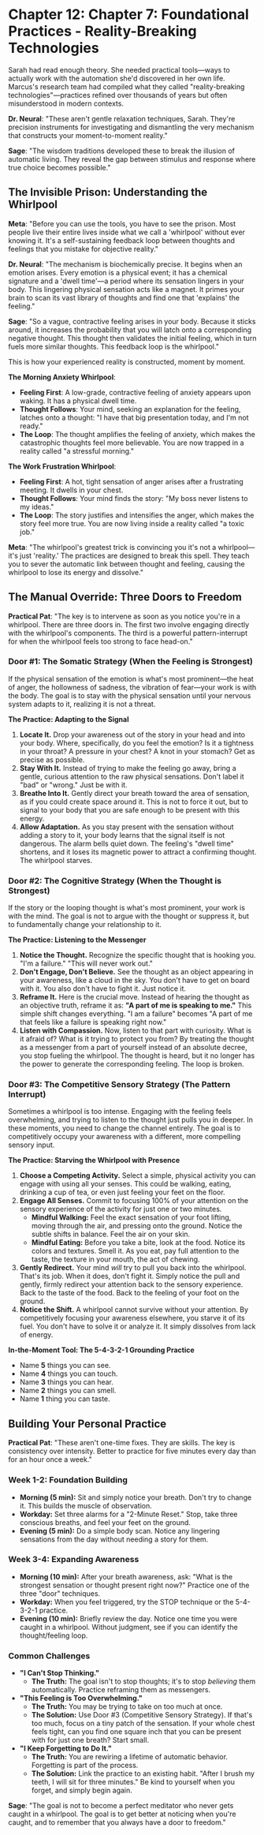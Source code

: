 # Chapter 12: **Chapter 7: Foundational Practices \- Reality-Breaking Technologies**

Sarah had read enough theory. She needed practical tools—ways to actually work with the automation she'd discovered in her own life. Marcus's research team had compiled what they called "reality-breaking technologies"—practices refined over thousands of years but often misunderstood in modern contexts.

**Dr. Neural**: "These aren't gentle relaxation techniques, Sarah. They're precision instruments for investigating and dismantling the very mechanism that constructs your moment-to-moment reality."

**Sage**: "The wisdom traditions developed these to break the illusion of automatic living. They reveal the gap between stimulus and response where true choice becomes possible."

## **The Invisible Prison: Understanding the Whirlpool**

**Meta**: "Before you can use the tools, you have to see the prison. Most people live their entire lives inside what we call a 'whirlpool' without ever knowing it. It's a self-sustaining feedback loop between thoughts and feelings that you mistake for objective reality."

**Dr. Neural**: "The mechanism is biochemically precise. It begins when an emotion arises. Every emotion is a physical event; it has a chemical signature and a 'dwell time'—a period where its sensation lingers in your body. This lingering physical sensation acts like a magnet. It primes your brain to scan its vast library of thoughts and find one that 'explains' the feeling."

**Sage**: "So a vague, contractive feeling arises in your body. Because it sticks around, it increases the probability that you will latch onto a corresponding negative thought. This thought then validates the initial feeling, which in turn fuels more similar thoughts. This feedback loop is the whirlpool."

This is how your experienced reality is constructed, moment by moment.

**The Morning Anxiety Whirlpool**:

* **Feeling First**: A low-grade, contractive feeling of anxiety appears upon waking. It has a physical dwell time.  
* **Thought Follows**: Your mind, seeking an explanation for the feeling, latches onto a thought: "I have that big presentation today, and I'm not ready."  
* **The Loop**: The thought amplifies the feeling of anxiety, which makes the catastrophic thoughts feel more believable. You are now trapped in a reality called "a stressful morning."

**The Work Frustration Whirlpool**:

* **Feeling First**: A hot, tight sensation of anger arises after a frustrating meeting. It dwells in your chest.  
* **Thought Follows**: Your mind finds the story: "My boss never listens to my ideas."  
* **The Loop**: The story justifies and intensifies the anger, which makes the story feel more true. You are now living inside a reality called "a toxic job."

**Meta**: "The whirlpool's greatest trick is convincing you it's not a whirlpool—it's just 'reality.' The practices are designed to break this spell. They teach you to sever the automatic link between thought and feeling, causing the whirlpool to lose its energy and dissolve."

## **The Manual Override: Three Doors to Freedom**

**Practical Pat**: "The key is to intervene as soon as you notice you're in a whirlpool. There are three doors in. The first two involve engaging directly with the whirlpool's components. The third is a powerful pattern-interrupt for when the whirlpool feels too strong to face head-on."

### **Door \#1: The Somatic Strategy (When the Feeling is Strongest)**

If the physical sensation of the emotion is what's most prominent—the heat of anger, the hollowness of sadness, the vibration of fear—your work is with the body. The goal is to stay with the physical sensation until your nervous system adapts to it, realizing it is not a threat.

**The Practice: Adapting to the Signal**

1. **Locate It.** Drop your awareness out of the story in your head and into your body. Where, specifically, do you feel the emotion? Is it a tightness in your throat? A pressure in your chest? A knot in your stomach? Get as precise as possible.  
2. **Stay With It.** Instead of trying to make the feeling go away, bring a gentle, curious attention to the raw physical sensations. Don't label it "bad" or "wrong." Just be with it.  
3. **Breathe Into It.** Gently direct your breath toward the area of sensation, as if you could create space around it. This is not to force it out, but to signal to your body that you are safe enough to be present with this energy.  
4. **Allow Adaptation.** As you stay present with the sensation without adding a story to it, your body learns that the signal itself is not dangerous. The alarm bells quiet down. The feeling's "dwell time" shortens, and it loses its magnetic power to attract a confirming thought. The whirlpool starves.

### **Door \#2: The Cognitive Strategy (When the Thought is Strongest)**

If the story or the looping thought is what's most prominent, your work is with the mind. The goal is not to argue with the thought or suppress it, but to fundamentally change your relationship to it.

**The Practice: Listening to the Messenger**

1. **Notice the Thought.** Recognize the specific thought that is hooking you. "I'm a failure." "This will never work out."  
2. **Don't Engage, Don't Believe.** See the thought as an object appearing in your awareness, like a cloud in the sky. You don't have to get on board with it. You also don't have to fight it. Just notice it.  
3. **Reframe It.** Here is the crucial move. Instead of hearing the thought as an objective truth, reframe it as: **"A part of me is speaking to me."** This simple shift changes everything. "I am a failure" becomes "A part of me that feels like a failure is speaking right now."  
4. **Listen with Compassion.** Now, listen to that part with curiosity. What is it afraid of? What is it trying to protect you from? By treating the thought as a messenger from a part of yourself instead of an absolute decree, you stop fueling the whirlpool. The thought is heard, but it no longer has the power to generate the corresponding feeling. The loop is broken.

### **Door \#3: The Competitive Sensory Strategy (The Pattern Interrupt)**

Sometimes a whirlpool is too intense. Engaging with the feeling feels overwhelming, and trying to listen to the thought just pulls you in deeper. In these moments, you need to change the channel entirely. The goal is to competitively occupy your awareness with a different, more compelling sensory input.

**The Practice: Starving the Whirlpool with Presence**

1. **Choose a Competing Activity.** Select a simple, physical activity you can engage with using all your senses. This could be walking, eating, drinking a cup of tea, or even just feeling your feet on the floor.  
2. **Engage All Senses.** Commit to focusing 100% of your attention on the sensory experience of the activity for just one or two minutes.  
   * **Mindful Walking:** Feel the exact sensation of your foot lifting, moving through the air, and pressing onto the ground. Notice the subtle shifts in balance. Feel the air on your skin.  
   * **Mindful Eating:** Before you take a bite, look at the food. Notice its colors and textures. Smell it. As you eat, pay full attention to the taste, the texture in your mouth, the act of chewing.  
3. **Gently Redirect.** Your mind *will* try to pull you back into the whirlpool. That's its job. When it does, don't fight it. Simply notice the pull and gently, firmly redirect your attention back to the sensory experience. Back to the taste of the food. Back to the feeling of your foot on the ground.  
4. **Notice the Shift.** A whirlpool cannot survive without your attention. By competitively focusing your awareness elsewhere, you starve it of its fuel. You don't have to solve it or analyze it. It simply dissolves from lack of energy.

**In-the-Moment Tool: The 5-4-3-2-1 Grounding Practice**

* Name **5** things you can see.  
* Name **4** things you can touch.  
* Name **3** things you can hear.  
* Name **2** things you can smell.  
* Name **1** thing you can taste.

## **Building Your Personal Practice**

**Practical Pat**: "These aren't one-time fixes. They are skills. The key is consistency over intensity. Better to practice for five minutes every day than for an hour once a week."

### **Week 1-2: Foundation Building**

* **Morning (5 min):** Sit and simply notice your breath. Don't try to change it. This builds the muscle of observation.  
* **Workday:** Set three alarms for a "2-Minute Reset." Stop, take three conscious breaths, and feel your feet on the ground.  
* **Evening (5 min):** Do a simple body scan. Notice any lingering sensations from the day without needing a story for them.

### **Week 3-4: Expanding Awareness**

* **Morning (10 min):** After your breath awareness, ask: "What is the strongest sensation or thought present right now?" Practice one of the three "door" techniques.  
* **Workday:** When you feel triggered, try the STOP technique or the 5-4-3-2-1 practice.  
* **Evening (10 min):** Briefly review the day. Notice one time you were caught in a whirlpool. Without judgment, see if you can identify the thought/feeling loop.

### **Common Challenges**

* **"I Can't Stop Thinking."**  
  * **The Truth:** The goal isn't to stop thoughts; it's to stop *believing* them automatically. Practice reframing them as messengers.  
* **"This Feeling is Too Overwhelming."**  
  * **The Truth:** You may be trying to take on too much at once.  
  * **The Solution:** Use Door \#3 (Competitive Sensory Strategy). If that's too much, focus on a tiny patch of the sensation. If your whole chest feels tight, can you find one square inch that you can be present with for just one breath? Start small.  
* **"I Keep Forgetting to Do It."**  
  * **The Truth:** You are rewiring a lifetime of automatic behavior. Forgetting is part of the process.  
  * **The Solution:** Link the practice to an existing habit. "After I brush my teeth, I will sit for three minutes." Be kind to yourself when you forget, and simply begin again.

**Sage**: "The goal is not to become a perfect meditator who never gets caught in a whirlpool. The goal is to get better at noticing when you're caught, and to remember that you always have a door to freedom."